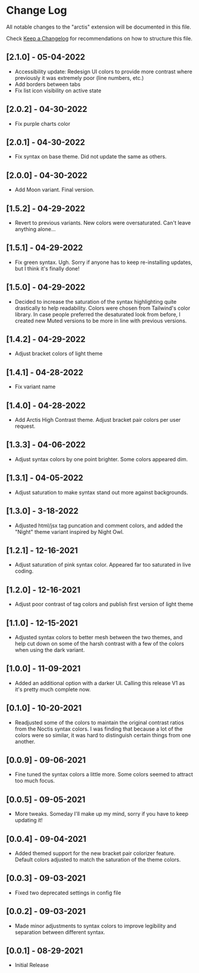 # Change Log

All notable changes to the "arctis" extension will be documented in this file.

Check [Keep a Changelog](http://keepachangelog.com/) for recommendations on how to structure this file.

## [2.1.0] - 05-04-2022

- Accessibility update: Redesign UI colors to provide more contrast where previously it was extremely poor (line numbers, etc.)
- Add borders between tabs
- Fix list icon visibility on active state

## [2.0.2] - 04-30-2022

- Fix purple charts color

## [2.0.1] - 04-30-2022

- Fix syntax on base theme. Did not update the same as others.

## [2.0.0] - 04-30-2022

- Add Moon variant. Final version.

## [1.5.2] - 04-29-2022

- Revert to previous variants. New colors were oversaturated. Can't leave anything alone...

## [1.5.1] - 04-29-2022

- Fix green syntax. Ugh. Sorry if anyone has to keep re-installing updates, but I think it's finally done!

## [1.5.0] - 04-29-2022

- Decided to increase the saturation of the syntax highlighting quite drastically to help readability. Colors were chosen from Tailwind's color library. In case people preferred the desaturated look from before, I created new Muted versions to be more in line with previous versions.

## [1.4.2] - 04-29-2022

- Adjust bracket colors of light theme

## [1.4.1] - 04-28-2022

- Fix variant name

## [1.4.0] - 04-28-2022

- Add Arctis High Contrast theme. Adjust bracket pair colors per user request.

## [1.3.3] - 04-06-2022

- Adjust syntax colors by one point brighter. Some colors appeared dim.

## [1.3.1] - 04-05-2022

- Adjust saturation to make syntax stand out more against backgrounds.

## [1.3.0] - 3-18-2022

- Adjusted html/jsx tag puncation and comment colors, and added the "Night" theme variant inspired by Night Owl.

## [1.2.1] - 12-16-2021

- Adjust saturation of pink syntax color. Appeared far too saturated in live coding.

## [1.2.0] - 12-16-2021

- Adjust poor contrast of tag colors and publish first version of light theme

## [1.1.0] - 12-15-2021

- Adjusted syntax colors to better mesh between the two themes, and help cut down on some of the harsh contrast with a few of the colors when using the dark variant.

## [1.0.0] - 11-09-2021

- Added an additional option with a darker UI. Calling this release V1 as it's pretty much complete now.

## [0.1.0] - 10-20-2021

- Readjusted some of the colors to maintain the original contrast ratios from the Noctis syntax colors. I was finding that because a lot of the colors were so similar, it was hard to distinguish certain things from one another.

## [0.0.9] - 09-06-2021

- Fine tuned the syntax colors a little more. Some colors seemed to attract too much focus.

## [0.0.5] - 09-05-2021

- More tweaks. Someday I'll make up my mind, sorry if you have to keep updating it!

## [0.0.4] - 09-04-2021

- Added themed support for the new bracket pair colorizer feature. Default colors adjusted to match the saturation of the theme colors.

## [0.0.3] - 09-03-2021

- Fixed two deprecated settings in config file

## [0.0.2] - 09-03-2021

- Made minor adjustments to syntax colors to improve legibility and separation between different syntax.

## [0.0.1] - 08-29-2021

- Initial Release
